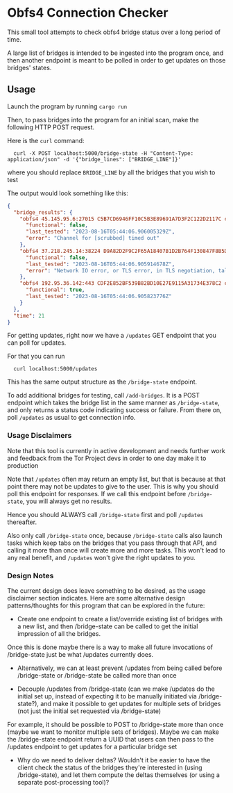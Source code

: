 # Obfs4 Connection Checker

This small tool attempts to check obfs4 bridge status over a long period of time.

A large list of bridges is intended to be ingested into the program once, and then
another endpoint is meant to be polled in order to get updates on those bridges'
states.

## Usage

Launch the program by running `cargo run`

Then, to pass bridges into the program for an initial scan, make the following HTTP POST request.

Here is the `curl` command:

```text
  curl -X POST localhost:5000/bridge-state -H "Content-Type: application/json" -d '{"bridge_lines": ["BRIDGE_LINE"]}'
```

where you should replace `BRIDGE_LINE` by all the bridges that you wish to test

The output would look something like this:

```json
{
  "bridge_results": {
    "obfs4 45.145.95.6:27015 C5B7CD6946FF10C5B3E89691A7D3F2C122D2117C cert=TD7PbUO0/0k6xYHMPW3vJxICfkMZNdkRrb63Zhl5j9dW3iRGiCx0A7mPhe5T2EDzQ35+Zw iat-mode=0": {
      "functional": false,
      "last_tested": "2023-08-16T05:44:06.906005329Z",
      "error": "Channel for [scrubbed] timed out"
    },
    "obfs4 37.218.245.14:38224 D9A82D2F9C2F65A18407B1D2B764F130847F8B5D cert=bjRaMrr1BRiAW8IE9U5z27fQaYgOhX1UCmOpg2pFpoMvo6ZgQMzLsaTzzQNTlm7hNcb+Sg iat-mode=0": {
      "functional": false,
      "last_tested": "2023-08-16T05:44:06.905914678Z",
      "error": "Network IO error, or TLS error, in TLS negotiation, talking to Some([scrubbed]): unexpected EOF"
    },
    "obfs4 192.95.36.142:443 CDF2E852BF539B82BD10E27E9115A31734E378C2 cert=qUVQ0srL1JI/vO6V6m/24anYXiJD3QP2HgzUKQtQ7GRqqUvs7P+tG43RtAqdhLOALP7DJQ iat-mode=1": {
      "functional": true,
      "last_tested": "2023-08-16T05:44:06.905823776Z"
    }
  },
  "time": 21
}
```

For getting updates, right now we have a `/updates` GET endpoint that you can poll for updates.

For that you can run

```text
  curl localhost:5000/updates
```

This has the same output structure as the `/bridge-state` endpoint. 

To add additional bridges for testing, call `/add-bridges`. It is a POST endpoint which takes
the bridge list in the same manner as `/bridge-state`, and only returns a status code indicating
success or failure. From there on, poll `/updates` as usual to get connection info.

### Usage Disclaimers

Note that this tool is currently in active development and needs further work and feedback
from the Tor Project devs in order to one day make it to production

Note that `/updates` often may return an empty list, but that is because at that point 
there may not be updates to give to the user. This is why you should poll this 
endpoint for responses. If we call this endpoint before `/bridge-state`, you 
will always get no results.

Hence you should ALWAYS call `/bridge-state` first and poll `/updates` thereafter.

Also only call `/bridge-state` once, because `/bridge-state` calls also launch
tasks which keep tabs on the bridges that you pass through that API, and calling
it more than once will create more and more tasks. This won't lead to any real
benefit, and `/updates` won't give the right updates to you.

### Design Notes

The current design does leave something to be desired, as the usage disclaimer
section indicates. Here are some alternative design patterns/thoughts for this program
that can be explored in the future:

- Create one endpoint to create a list/override existing list of bridges with a new list,
and then /bridge-state can be called to get the initial impression of all the bridges.

Once this is done maybe there is a way to make all future invocations of /bridge-state just be what /updates currently does.

- Alternatively, we can at least prevent /updates from being called before /bridge-state or /bridge-state be called more than once

- Decouple /updates from /bridge-state (can we make /updates do the initial set up,
instead of expecting it to be manually initiated via /bridge-state?), and
make it possible to get updates for multiple sets of bridges (not just the initial set requested via /bridge-state)

For example, it should be possible to POST to /bridge-state more than once
(maybe we want to monitor multiple sets of bridges).
Maybe we can make the /bridge-state endpoint return a UUID that users can then
pass to the /updates endpoint to get updates for a particular bridge set

- Why do we need to deliver deltas? Wouldn't it be easier to have the client
check the status of the bridges they're interested in (using /bridge-state),
and let them compute the deltas themselves (or using a separate post-processing tool)?
